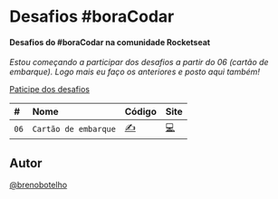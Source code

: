 # Desafios #boraCodar

#### Desafios do #boraCodar na comunidade Rocketseat

_Estou começando a participar dos desafios a partir do 06 (cartão de embarque). Logo mais eu faço os anteriores e posto aqui também!_

[Paticipe dos desafios](https://boracodar.dev/)

| #    |    Nome        | Código  | Site   |
| :--- | :------------- | :------ | :------|
| `06` | `Cartão de embarque` |  [✍](https://github.com/brenobotelho/boracodar/tree/main/desafio6) |[💻](https://brenobotelho.github.io/boracodar/desafio6/) |



## Autor

[@brenobotelho]([https://www.linkedin.com/in/eduardo-nunes-nobrega/](https://github.com/brenobotelho))
